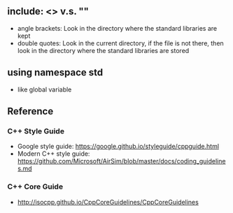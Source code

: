 ## include: <> v.s. ""
- angle brackets: Look in the directory where the standard libraries are kept
- double quotes: Look in the current directory, if the file is not there, then look in the directory where the standard libraries are stored

## using namespace std
- like global variable

## 




## Reference
### C++ Style Guide
- Google style guide: https://google.github.io/styleguide/cppguide.html
- Modern C++ style guide: https://github.com/Microsoft/AirSim/blob/master/docs/coding_guidelines.md

### C++ Core Guide
- http://isocpp.github.io/CppCoreGuidelines/CppCoreGuidelines



